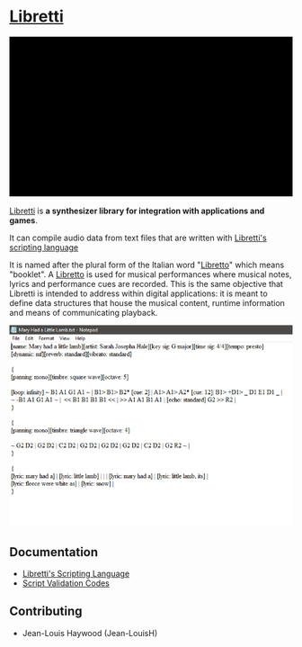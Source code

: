 # [Libretti](https://github.com/Jean-LouisH/Libretti)

![ScreenShot](Screenshot.gif)

[Libretti](https://github.com/Jean-LouisH/Libretti) is **a synthesizer library for integration with applications and games**.

It can compile audio data from text files that are written with [Libretti's scripting language](https://github.com/Jean-LouisH/Libretti/blob/master/Documentation/Scripting%20Language%20Specification.txt)

It is named after the plural form of the Italian word "[Libretto](https://en.wikipedia.org/wiki/Libretto)" which means "booklet". A [Libretto](https://en.wikipedia.org/wiki/Libretto) is used for musical performances where musical notes, lyrics and performance cues are recorded. This is the same objective that Libretti is intended to address within digital applications: it is meant to define data structures that house the musical content, runtime information and means of communicating playback.

![MaryHadALittleLamb](Documentation/MaryHadALittleLamb.png)

## Documentation

* [Libretti's Scripting Language](https://github.com/Jean-LouisH/Libretti/blob/master/Documentation/Scripting%20Language%20Specification.txt)
* [Script Validation Codes](https://github.com/Jean-LouisH/Libretti/blob/master/Documentation/Script%20Validation%20Codes.md)

## Contributing

* Jean-Louis Haywood (Jean-LouisH)

